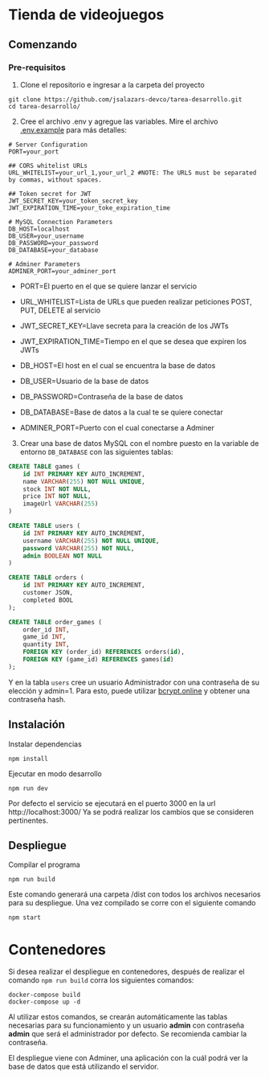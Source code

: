 # Tienda de videojuegos

## Comenzando

### Pre-requisitos

1. Clone el repositorio e ingresar a la carpeta del proyecto

```
git clone https://github.com/jsalazars-devco/tarea-desarrollo.git
cd tarea-desarrollo/
```

2. Cree el archivo .env y agregue las variables. Mire el archivo [.env.example](https://github.com/jsalazars-devco/tarea-desarrollo/blob/main/.env.example) para más detalles:

```
# Server Configuration
PORT=your_port

## CORS whitelist URLs
URL_WHITELIST=your_url_1,your_url_2 #NOTE: The URLS must be separated by commas, without spaces.

## Token secret for JWT
JWT_SECRET_KEY=your_token_secret_key
JWT_EXPIRATION_TIME=your_toke_expiration_time

# MySQL Connection Parameters
DB_HOST=localhost
DB_USER=your_username
DB_PASSWORD=your_password
DB_DATABASE=your_database

# Adminer Parameters
ADMINER_PORT=your_adminer_port
```

- PORT=El puerto en el que se quiere lanzar el servicio

- URL_WHITELIST=Lista de URLs que pueden realizar peticiones POST, PUT, DELETE al servicio

- JWT_SECRET_KEY=Llave secreta para la creación de los JWTs
- JWT_EXPIRATION_TIME=Tiempo en el que se desea que expiren los JWTs

- DB_HOST=El host en el cual se encuentra la base de datos
- DB_USER=Usuario de la base de datos
- DB_PASSWORD=Contraseña de la base de datos
- DB_DATABASE=Base de datos a la cual te se quiere conectar

- ADMINER_PORT=Puerto con el cual conectarse a Adminer

3. Crear una base de datos MySQL con el nombre puesto en la variable de entorno `DB_DATABASE` con las siguientes tablas:

```sql
CREATE TABLE games (
	id INT PRIMARY KEY AUTO_INCREMENT,
	name VARCHAR(255) NOT NULL UNIQUE,
	stock INT NOT NULL,
	price INT NOT NULL,
	imageUrl VARCHAR(255)
)

CREATE TABLE users (
	id INT PRIMARY KEY AUTO_INCREMENT,
	username VARCHAR(255) NOT NULL UNIQUE,
    password VARCHAR(255) NOT NULL,
	admin BOOLEAN NOT NULL
)

CREATE TABLE orders (
    id INT PRIMARY KEY AUTO_INCREMENT,
    customer JSON,
    completed BOOL
);

CREATE TABLE order_games (
    order_id INT,
    game_id INT,
    quantity INT,
    FOREIGN KEY (order_id) REFERENCES orders(id),
    FOREIGN KEY (game_id) REFERENCES games(id)
);
```

Y en la tabla `users` cree un usuario Administrador con una contraseña de su elección y admin=1. Para esto, puede utilizar [bcrypt.online](https://bcrypt.online) y obtener una contraseña hash.

## Instalación

Instalar dependencias

```
npm install
```

Ejecutar en modo desarrollo

```
npm run dev
```

Por defecto el servicio se ejecutará en el puerto 3000 en la url http://localhost:3000/
Ya se podrá realizar los cambios que se consideren pertinentes.

## Despliegue

Compilar el programa

```
npm run build
```

Este comando generará una carpeta /dist con todos los archivos necesarios para su despliegue. Una vez compilado se corre con el siguiente comando

```
npm start
```

# Contenedores

Si desea realizar el despliegue en contenedores, después de realizar el comando `npm run build` corra los siguientes comandos:

```
docker-compose build
docker-compose up -d
```

Al utilizar estos comandos, se crearán automáticamente las tablas necesarias para su funcionamiento y un usuario **admin** con contraseña **admin** que será el administrador por defecto. Se recomienda cambiar la contraseña.

El despliegue viene con Adminer, una aplicación con la cuál podrá ver la base de datos que está utilizando el servidor.
